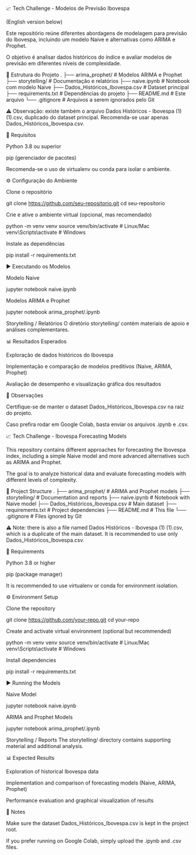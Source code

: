 📈 Tech Challenge - Modelos de Previsão Ibovespa

(English version below)

Este repositório reúne diferentes abordagens de modelagem para previsão do Ibovespa, incluindo um modelo Naive e alternativas como ARIMA e Prophet.

O objetivo é analisar dados históricos do índice e avaliar modelos de previsão em diferentes níveis de complexidade.

📂 Estrutura do Projeto
.
├── arima_prophet/                # Modelos ARIMA e Prophet
├── storytelling/                 # Documentação e relatórios
├── naive.ipynb                   # Notebook com modelo Naive
├── Dados_Históricos_Ibovespa.csv # Dataset principal
├── requirements.txt              # Dependências do projeto
├── README.md                     # Este arquivo
└── .gitignore                    # Arquivos a serem ignorados pelo Git


⚠️ Observação: existe também o arquivo Dados Históricos - Ibovespa (1) (1).csv, duplicado do dataset principal. Recomenda-se usar apenas Dados_Históricos_Ibovespa.csv.

🔧 Requisitos

Python 3.8 ou superior

pip (gerenciador de pacotes)

Recomenda-se o uso de virtualenv ou conda para isolar o ambiente.

⚙️ Configuração do Ambiente

Clone o repositório

git clone https://github.com/seu-repositorio.git
cd seu-repositorio


Crie e ative o ambiente virtual (opcional, mas recomendado)

python -m venv venv
source venv/bin/activate   # Linux/Mac
venv\Scripts\activate      # Windows


Instale as dependências

pip install -r requirements.txt

▶️ Executando os Modelos

Modelo Naive

jupyter notebook naive.ipynb


Modelos ARIMA e Prophet

jupyter notebook arima_prophet/<nome-do-notebook>.ipynb


Storytelling / Relatórios
O diretório storytelling/ contém materiais de apoio e análises complementares.

📊 Resultados Esperados

Exploração de dados históricos do Ibovespa

Implementação e comparação de modelos preditivos (Naive, ARIMA, Prophet)

Avaliação de desempenho e visualização gráfica dos resultados

📌 Observações

Certifique-se de manter o dataset Dados_Históricos_Ibovespa.csv na raiz do projeto.

Caso prefira rodar em Google Colab, basta enviar os arquivos .ipynb e .csv.


📈 Tech Challenge - Ibovespa Forecasting Models

This repository contains different approaches for forecasting the Ibovespa index, including a simple Naive model and more advanced alternatives such as ARIMA and Prophet.

The goal is to analyze historical data and evaluate forecasting models with different levels of complexity.

📂 Project Structure
.
├── arima_prophet/                # ARIMA and Prophet models
├── storytelling/                 # Documentation and reports
├── naive.ipynb                   # Notebook with Naive model
├── Dados_Históricos_Ibovespa.csv # Main dataset
├── requirements.txt              # Project dependencies
├── README.md                     # This file
└── .gitignore                    # Files ignored by Git


⚠️ Note: there is also a file named Dados Históricos - Ibovespa (1) (1).csv, which is a duplicate of the main dataset. It is recommended to use only Dados_Históricos_Ibovespa.csv.

🔧 Requirements

Python 3.8 or higher

pip (package manager)

It is recommended to use virtualenv or conda for environment isolation.

⚙️ Environment Setup

Clone the repository

git clone https://github.com/your-repo.git
cd your-repo


Create and activate virtual environment (optional but recommended)

python -m venv venv
source venv/bin/activate   # Linux/Mac
venv\Scripts\activate      # Windows


Install dependencies

pip install -r requirements.txt

▶️ Running the Models

Naive Model

jupyter notebook naive.ipynb


ARIMA and Prophet Models

jupyter notebook arima_prophet/<notebook-name>.ipynb


Storytelling / Reports
The storytelling/ directory contains supporting material and additional analysis.

📊 Expected Results

Exploration of historical Ibovespa data

Implementation and comparison of forecasting models (Naive, ARIMA, Prophet)

Performance evaluation and graphical visualization of results

📌 Notes

Make sure the dataset Dados_Históricos_Ibovespa.csv is kept in the project root.

If you prefer running on Google Colab, simply upload the .ipynb and .csv files.
